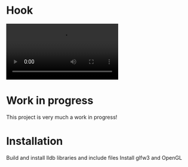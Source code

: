 # Hook
![hook demo](hook.webm)

# Work in progress
This project is very much a work in progress!

# Installation
Build and install lldb libraries and include files
Install glfw3 and OpenGL

